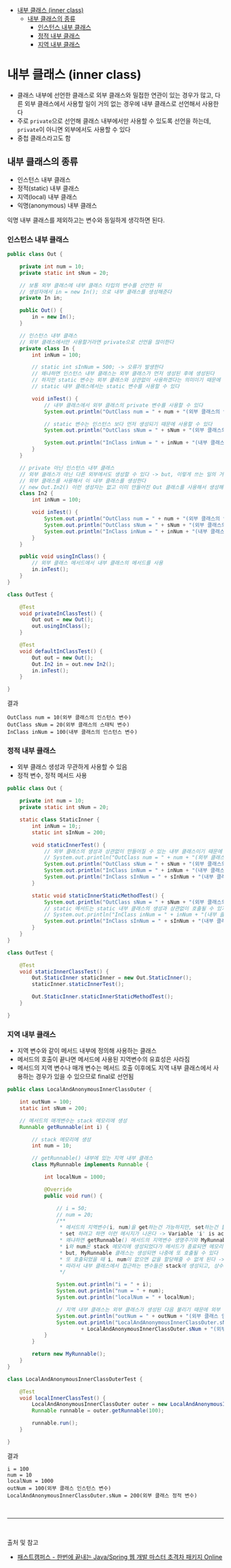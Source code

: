 - [내부 클래스 (inner class)](#내부-클래스-inner-class)
	- [내부 클래스의 종류](#내부-클래스의-종류)
		- [인스턴스 내부 클래스](#인스턴스-내부-클래스)
		- [정적 내부 클래스](#정적-내부-클래스)
		- [지역 내부 클래스](#지역-내부-클래스)

# 내부 클래스 (inner class)
- 클래스 내부에 선언한 클래스로 외부 클래스와 밀접한 연관이 있는 경우가 많고, 다른 외부 클래스에서 사용할 일이 거의 없는 경우에 내부 클래스로 선언해서 사용한다
- 주로 `private`으로 선언해 클래스 내부에서만 사용할 수 있도록 선언을 하는데, `private`이 아니면 외부에서도 사용할 수 있다
- 중첩 클래스라고도 함

## 내부 클래스의 종류
- 인스턴스 내부 클래스
- 정적(static) 내부 클래스
- 지역(local) 내부 클래스
- 익명(anonymous) 내부 클래스

익명 내부 클래스를 제외하고는 변수와 동일하게 생각하면 된다.

### 인스턴스 내부 클래스
```java
public class Out {

	private int num = 10;
	private static int sNum = 20;

	// 보통 외부 클래스에 내부 클래스 타입의 변수를 선언한 뒤
	// 생성자에서 in = new In(); 으로 내부 클래스를 생성해준다
	private In in;

	public Out() {
		in = new In();
	}

	// 인스턴스 내부 클래스
	// 외부 클래스에서만 사용할거라면 private으로 선언을 많이한다
	private class In {
		int inNum = 100;

		// static int sInNum = 500; -> 오류가 발생한다
		// 왜냐하면 인스턴스 내부 클래스는 외부 클래스가 먼저 생성된 후에 생성된다
		// 하지만 static 변수는 외부 클래스와 상관없이 사용하겠다는 의미이기 때문에 오류가 발생한다
		// static 내부 클래스에서는 static 변수를 사용할 수 있다

		void inTest() {
			// 내부 클래스에서 외부 클래스의 private 변수를 사용할 수 있다
			System.out.println("OutClass num = " + num + "(외부 클래스의 인스턴스 변수)");

			// static 변수는 인스턴스 보다 먼저 생성되기 때문에 사용할 수 있다
			System.out.println("OutClass sNum = " + sNum + "(외부 클래스의 스태틱 변수)");

			System.out.println("InClass inNum = " + inNum + "(내부 클래스의 인스턴스 변수)");
		}
	}

	// private 아닌 인스턴스 내부 클래스
	// 외부 클래스가 아닌 다른 외부에서도 생성할 수 있다 -> but, 이렇게 쓰는 일의 거의 없다
	// 외부 클래스를 사용해서 이 내부 클래스를 생성한다
	// new Out.In2() 이런 생성자는 없고 이미 만들어진 Out 클래스를 사용해서 생성해야 한다
	class In2 {
		int inNum = 100;

		void inTest() {
			System.out.println("OutClass num = " + num + "(외부 클래스의 인스턴스 변수)");
			System.out.println("OutClass sNum = " + sNum + "(외부 클래스의 스태틱 변수)");
			System.out.println("InClass inNum = " + inNum + "(내부 클래스의 인스턴스 변수)");
		}
	}

	public void usingInClass() {
		// 외부 클래스 메서드에서 내부 클래스의 메서드를 사용
		in.inTest();
	}
}
```
```java
class OutTest {

	@Test
	void privateInClassTest() {
		Out out = new Out();
		out.usingInClass();
	}

	@Test
	void defaultInClassTest() {
		Out out = new Out();
		Out.In2 in = out.new In2();
		in.inTest();
	}

}
```

결과

```text
OutClass num = 10(외부 클래스의 인스턴스 변수)
OutClass sNum = 20(외부 클래스의 스태틱 변수)
InClass inNum = 100(내부 클래스의 인스턴스 변수)
```

### 정적 내부 클래스
- 외부 클래스 생성과 무관하게 사용할 수 있음
- 정적 변수, 정적 메서드 사용

```java
public class Out {

	private int num = 10;
	private static int sNum = 20;

	static class StaticInner {
		int inNum = 10;;
		static int sInNum = 200;

		void staticInnerTest() {
			// 외부 클래스의 생성과 상관없이 만들어질 수 있는 내부 클래스이기 때문에 외부 클래스의 인스턴스 변수에 접근할 수 없다
			// System.out.println("OutClass num = " + num + "(외부 클래스의 인스턴스 변수)");
			System.out.println("OutClass sNum = " + sNum + "(외부 클래스의 스태틱 변수)");
			System.out.println("InClass inNum = " + inNum + "(내부 클래스의 인스턴스 변수)");
			System.out.println("InClass sInNum = " + sInNum + "(내부 클래스의 스태틱 변수)");
		}

		static void staticInnerStaticMethodTest() {
			System.out.println("OutClass sNum = " + sNum + "(외부 클래스의 스태틱 변수)");
			// static 메서드는 static 내부 클래스의 생성과 상관없이 호출될 수 있기 때문에 static 내부 클래스의 인스턴스 변수에 접근할 수 없다
			// System.out.println("InClass inNum = " + inNum + "(내부 클래스의 인스턴스 변수)");
			System.out.println("InClass sInNum = " + sInNum + "(내부 클래스의 스태틱 변수)");
		}
	}
}
```
```java
class OutTest {

	@Test
	void staticInnerClassTest() {
		Out.StaticInner staticInner = new Out.StaticInner();
		staticInner.staticInnerTest();

		Out.StaticInner.staticInnerStaticMethodTest();
	}

}
```

### 지역 내부 클래스
- 지역 변수와 같이 메서드 내부에 정의해 사용하는 클래스
- 메서드의 호출이 끝나면 메서드에 사용된 지역변수의 유효성은 사라짐
- 메서드의 지역 변수나 매개 변수는 메서드 호출 이후에도 지역 내부 클래스에서 사용하는 경우가 있을 수 있으므로 final로 선언됨
```java
public class LocalAndAnonymousInnerClassOuter {

	int outNum = 100;
	static int sNum = 200;

	// 메서드의 매개변수는 stack 메모리에 생성
	Runnable getRunnable(int i) {

		// stack 메모리에 생성
		int num = 10;

		// getRunnable() 내부에 있는 지역 내부 클래스
		class MyRunnable implements Runnable {

			int localNum = 1000;

			@Override
			public void run() {

				// i = 50;
				// num = 20;
				/**
				 * 메서드의 지역변수(i, num)을 get하는건 가능하지만, set하는건 불가능하다
				 * set 하려고 하면 이런 메시지가 나온다 -> Variable 'i' is accessed from within inner class, needs to be final or effectively final
				 * 왜냐하면 getRunnable() 메서드의 지역변수 생명주기와 MyRunnable 클래스의 생명주기가 달라서 그렇다
				 * i와 num은 stack 메모리에 생성되었다가 메서드가 종료되면 메모리에서 제거된다
				 * but, MyRunnable 클래스는 생성되면 나중에 또 호출될 수 있다
				 * 또 호출되었을 때 i, num이 없으면 값을 할당해줄 수 없게 된다 -> 그럼 i, num은 stack에 생성되면 안된다 -> 그래서 이런 경우에 컴파일러가 다 final로 처리해버린다
				 * 따라서 내부 클래스에서 접근하는 변수들은 stack에 생성되고, 상수화돼서 상수 메모리에 생성된다 -> 그렇기 때문에 값을 변경할수는 없는 것이다
				 */

				System.out.println("i = " + i);
				System.out.println("num = " + num);
				System.out.println("localNum = " + localNum);

				// 지역 내부 클래스는 외부 클래스가 생성된 다음 불리기 때문에 외부 클래스 인스턴스 변수에 접근 가능
				System.out.println("outNum = " + outNum + "(외부 클래스 인스턴스 변수)");
				System.out.println("LocalAndAnonymousInnerClassOuter.sNum = "
						+ LocalAndAnonymousInnerClassOuter.sNum + "(외부 클래스 정적 변수)");
			}
		}

		return new MyRunnable();
	}
}
```
```java
class LocalAndAnonymousInnerClassOuterTest {

	@Test
	void localInnerClassTest() {
		LocalAndAnonymousInnerClassOuter outer = new LocalAndAnonymousInnerClassOuter();
		Runnable runnable = outer.getRunnable(100);

		runnable.run();
	}

}
```

결과
```text
i = 100
num = 10
localNum = 1000
outNum = 100(외부 클래스 인스턴스 변수)
LocalAndAnonymousInnerClassOuter.sNum = 200(외부 클래스 정적 변수)
```

<br/>

---

<br/>

출처 및 참고
- [패스트캠퍼스 - 한번에 끝내는 Java/Spring 웹 개발 마스터 초격차 패키지 Online](https://fastcampus.co.kr/dev_online_javaend)
